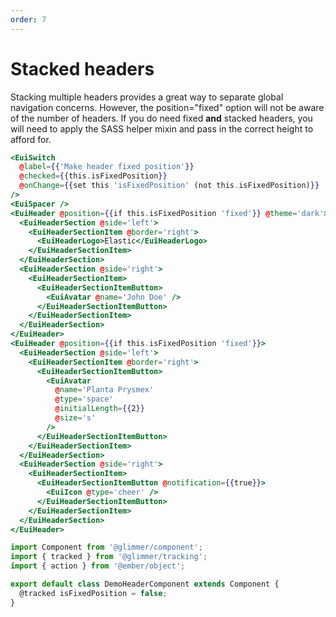 ```yaml
---
order: 7
---
```


# Stacked headers

<EuiText>
  Stacking multiple headers provides a great way to separate global navigation
  concerns. However, the
  <EuiCode>position="fixed"</EuiCode>
  option will not be aware of the number of headers. If you do need fixed
  <strong>and</strong>
  stacked headers, you will need to apply the SASS helper mixin and pass in the
  correct height to afford for.
</EuiText>

```hbs template
<EuiSwitch
  @label={{'Make header fixed position'}}
  @checked={{this.isFixedPosition}}
  @onChange={{set this 'isFixedPosition' (not this.isFixedPosition)}}
/>
<EuiSpacer />
<EuiHeader @position={{if this.isFixedPosition 'fixed'}} @theme='dark'>
  <EuiHeaderSection @side='left'>
    <EuiHeaderSectionItem @border='right'>
      <EuiHeaderLogo>Elastic</EuiHeaderLogo>
    </EuiHeaderSectionItem>
  </EuiHeaderSection>
  <EuiHeaderSection @side='right'>
    <EuiHeaderSectionItem>
      <EuiHeaderSectionItemButton>
        <EuiAvatar @name='John Doe' />
      </EuiHeaderSectionItemButton>
    </EuiHeaderSectionItem>
  </EuiHeaderSection>
</EuiHeader>
<EuiHeader @position={{if this.isFixedPosition 'fixed'}}>
  <EuiHeaderSection @side='left'>
    <EuiHeaderSectionItem @border='right'>
      <EuiHeaderSectionItemButton>
        <EuiAvatar
          @name='Planta Prysmex'
          @type='space'
          @initialLength={{2}}
          @size='s'
        />
      </EuiHeaderSectionItemButton>
    </EuiHeaderSectionItem>
  </EuiHeaderSection>
  <EuiHeaderSection @side='right'>
    <EuiHeaderSectionItem>
      <EuiHeaderSectionItemButton @notification={{true}}>
        <EuiIcon @type='cheer' />
      </EuiHeaderSectionItemButton>
    </EuiHeaderSectionItem>
  </EuiHeaderSection>
</EuiHeader>
```

```js component
import Component from '@glimmer/component';
import { tracked } from '@glimmer/tracking';
import { action } from '@ember/object';

export default class DemoHeaderComponent extends Component {
  @tracked isFixedPosition = false;
}
```
